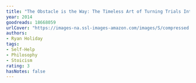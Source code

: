 ```yaml
---
title: "The Obstacle is the Way: The Timeless Art of Turning Trials Into Triumph"
year: 2014
goodreads: 18668059
urlCover: "https://images-na.ssl-images-amazon.com/images/S/compressed.photo.goodreads.com/books/1391440316i/18668059.jpg"
authors:
- Ryan Holiday
tags:
- Self-Help
- Philosophy
- Stoicism
rating: 3
hasNotes: false
---
```

